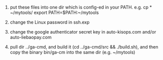 1. put these files into one dir which is config-ed in your PATH. e.g.
cp * ~/mytools/
export PATH=$PATH:~/mytools

2. change the Linux password in ssh.exp
3. change the google authenticator secret key in auto-kisops.com and/or auto-liebaopay.com
4. pull dir ../ga-cmd, and build it (cd ../ga-cmd/src && ./build.sh), 
   and then copy the binary bin/ga-cm into the same dir (e.g. ~/mytools)

